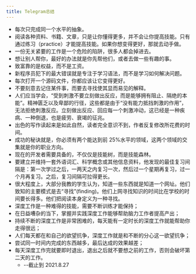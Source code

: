 ```yaml
---
title: Telegram总结
---
```


- 每次只完成同一个水平的抽象。
- 阅读各种资料、书籍、文章，只是让你懂得更多，并不会让你提高技能。只有通过练习（practice）才能提高技能。如果你想变得更好，那就去动手做。
- 一份无关紧要的工作是一个危险的陷阱，很多人都会掉进去。
- 想让别人帮你，最好的办法就是你先帮他们，或者去做一些有趣的事。
- 致富靠的是权益，而不是工资。
- 新程序员犯下的最大错误就是专注于学习语法，而不是学习如何解决问题。
- 每次打开一个源码文件，你都应该让它变得更好。
- 不要刻意去记住某件事，而要去寻找使其显而易见的解释。
- 人们应当学会，“受到刺激不要立刻做出反应，而是能够拥有阻止、隔绝的本能”。精神匮乏以及卑鄙的行径，这些都是由于“没有能力抵挡刺激的作用”，无法拒绝刺激反应。立刻做出反应、回应每一个刺激冲动，这已经是一种疾病、一种倒退，也是疲劳、衰竭的征兆。
- 出色的写作读起来是如此自然，读者完全意识不到，作者反复修改所花费的时间。
- 成功的秘诀就是，你必须有两个能达到前 25%水平的领域，这两个领域的交集就是你的职业方向。
- 现在的开发者需要具备的，不仅仅是技能树，而是技能森林。
- 要建立并维持一套外语词汇、科学概念或其他信息资料，他发现的最佳复习间隔是：第一次学过之后，一两天之内复习一次，然后过一个星期再复习，过一个月再复习。之后，复习间隔可拉得更长。
- 很大程度上，大部分我教的学生认为，知道一些东西就是知道一个网址。他们致知的主要模式是去“寻找”(finding)。他们上网寻找知识的时间比在学校的时间要长得多。他们把阅读本身定义为一种寻找。
- 深度工作是一种难得的技能，需要不断训练才能保持；
- 在日益嘈杂的当下，掌握并实践深度工作能够帮助脑力工作者提高产出；
- 持续不断的深度工作是非常困难的，每天能有一定时长的深度工作就能帮助你走得很远；
- 人们每天都在和自己的欲望抗争，深度工作就是和不断的分心这一欲望抗争；
- 尝试同一时间内完成的东西越多，最后达成的效果越差；
- 每天深度工作完就要即时退出，退出之后就不要想之前的工作，否则会破坏第二天的工作。
  - --截止到 2021.8.27
